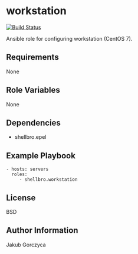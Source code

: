 workstation
===========

[![Build Status](https://travis-ci.org/shellbro/ansible-role-workstation.svg?branch=master)](https://travis-ci.org/shellbro/ansible-role-workstation)

Ansible role for configuring workstation (CentOS 7).

Requirements
------------

None

Role Variables
--------------

None

Dependencies
------------

- shellbro.epel

Example Playbook
----------------

    - hosts: servers
      roles:
         - shellbro.workstation

License
-------

BSD

Author Information
------------------

Jakub Gorczyca
